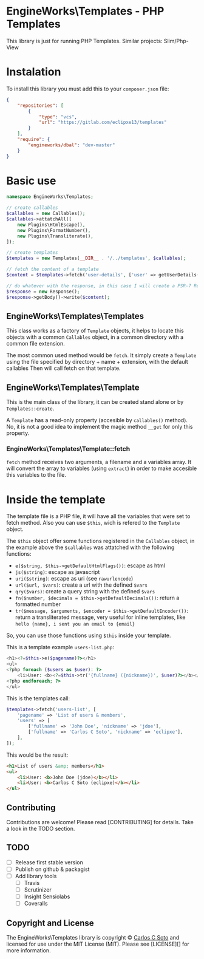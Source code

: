 # EngineWorks\Templates - PHP Templates

This library is just for running PHP Templates.
Similar projects: Slim/Php-View

# Instalation

To install this library you must add this to your `composer.json` file:
```json
{
    "repositories": [
        {
            "type": "vcs",
            "url": "https://gitlab.com/eclipxe13/templates"
        }
    ],
    "require": {
        "engineworks/dbal": "dev-master"
    }
}
```

# Basic use

```php
namespace EngineWorks\Templates;

// create callables
$callables = new Callables();
$callables->attatchAll([
    new Plugins\HtmlEscape(),
    new Plugins\FormatNumber(),
    new Plugins\Transliterate(),
]);

// create templates
$templates = new Templates(__DIR__ . '/../templates', $callables);

// fetch the content of a template
$content = $templates->fetch('user-details', ['user' => getUserDetails(9)]);

// do whatever with the response, in this case I will create a PSR-7 Response
$response = new Response();
$response->getBody()->write($content);
```

## EngineWorks\Templates\Templates

This class works as a factory of `Template` objects,
it helps to locate this objects with a common `Callables` object,
in a common directory with a common file extension.

The most common used method would be `fetch`.
It simply create a `Template` using the file specified by directory + name + extension, with the default callables
Then will call fetch on that template.

## EngineWorks\Templates\Template

This is the main class of the library, it can be created stand alone
or by `Templates::create`.

A `Template` has a read-only property (accesible by `callables()` method).
No, it is not a good idea to implement the magic method `__get` for only this property.

### EngineWorks\Templates\Template::fetch
`fetch` method receives two arguments, a filename and a variables array.
 It will convert the array to variables (using `extract`) in order to make accesible this variables to the file.
 
# Inside the template

The template file is a PHP file, it will have all the variables that were set to fetch method.
Also you can use `$this`, wich is refered to the `Template` object.

The `$this` object offer some functions registered in the `Callables` object, in the example above the `$callables`
was attatched with the following functions:

- `e($string, $this->getDefaultHtmlFlags())`: escape as html
- `js($string)`: escape as javascript
- `uri($string)`: escape as uri (see `rawurlencode`)
- `url($url, $vars)`: create a url with the defined `$vars`
- `qry($vars)`: create a query string with the defined `$vars`
- `fn($number, $decimals = $this->getDefaultDecimals())`: return a formatted number
- `tr($message, $arguments, $encoder = $this->getDefaultEncoder())`: return a transliterated message, very useful for
  inline templates, like `hello {name}, i sent you an email to {email}`

So, you can use those functions using `$this` inside your template.

This is a template example `users-list.php`:

```php
<h1><?=$this->e($pagename)?></h1>
<ul>
<?php foreach ($users as $user): ?>
    <li>User: <b><?=$this->tr('{fullname} ({nickname})', $user)?></b></li>
<?php endforeach; ?>
</ul>
```

This is the templates call:

```php
$templates->fetch('users-list', [
    'pagename' => 'List of users & members',
    'users' => [
        ['fullname' => 'John Doe', 'nickname' => 'jdoe'], 
        ['fullname' => 'Carlos C Soto', 'nickname' => 'eclipxe'], 
    ],
]);
```

This would be the result:

```html
<h1>List of users &amp; members</h1>
<ul>
    <li>User: <b>John Doe (jdoe)</b></li>
    <li>User: <b>Carlos C Soto (eclipxe)</b></li>
</ul>
```

## Contributing

Contributions are welcome! Please read [CONTRIBUTING] for details.
Take a look in the TODO section.

## TODO

- [ ] Release first stable version
- [ ] Publish on github & packagist
- [ ] Add library tools
    - [ ] Travis
    - [ ] Scrutinizer
    - [ ] Insight Sensiolabs
    - [ ] Coveralls

## Copyright and License

The EngineWorks\Templates library is copyright © [Carlos C Soto](https://eclipxe.com.mx/)
and licensed for use under the MIT License (MIT). Please see [LICENSE][] for more information.
